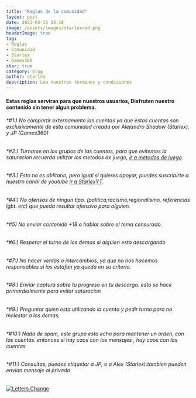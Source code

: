 ```yaml
---
title: "Reglas de la comunidad"
layout: post
date: 2023-02-15 12:18
image: /assets/images/starlexred.png
headerImage: true
tag:
- Reglas
- Comunidad
- Starlex
- Games360
star: true
category: blog
author: starlex
description: Lea nuestros terminos y condiciones
---
```


#### Estas reglas serviran para que nuestros usuarios, Disfruten nuestro contenido sin tener algun problema.

###### *#1:) No compartir externamente las cuentas ya que estas cuentas son exclusivamente de esta comunidad creada por Alejandro Shadow (Starlex), y JP (Games360)

###### *#2:) Turnarse en los grupos de las cuentas, para que evitemos la saturacion recuerda utilizar los metodos de juego, [ir a metodos de juego](https://starlex.team/mdj).

###### *#3:) Esto no es oblitario, pero igual si quieres apoyar, puedes suscribirte a nuestro canal de youtube [ir a StarlexYT](https://youtube.com/@bystarlex).

###### *#4:) No ofensas de ningun tipo. (politica,racismo,regionalismo, referencias lgbt. etc) que pueda resultar ofensivo para alguien.

###### *#5) No enviar contenido +18 o hablar sobre el tema censurado.

###### *#6:) Respetar el turno de los demas si alguien esta descargando 

###### *#7:) No hacer ventas o intercambios, ya que no nos hacemos responsables si los estafan ya queda en su criterio.

###### *#8:) Enviar captura sobre tu progreso en tu descarga. esto se hace primordialmente para evitar saturacion

###### *#9:) Preguntar quien esta utilizando la cuenta y pedir turno para no molestar a los demas.

###### *#10:) Nada de spam, este grupo esta echo para mantener un orden, con las cuentas. entonces si hay caos con los mensajes , hay caos con las cuentas

###### *#11:) Consultas, puedes etiquetar a JP, o a Alex (Starlex).tambien pueden envian mensaje al privado


[![Letters Change](https://readme-typing-svg.demolab.com?font=Fira+Code&pause=1000&color=D200FF&center=true&width=435&lines=Starlex;Desarollador;Gamer;Animetuber;Gamedev;Designer;Escritor+de+blogs;Starlex+%C2%A9+Alejandro+Shadow)](https://bystarlex.us)
